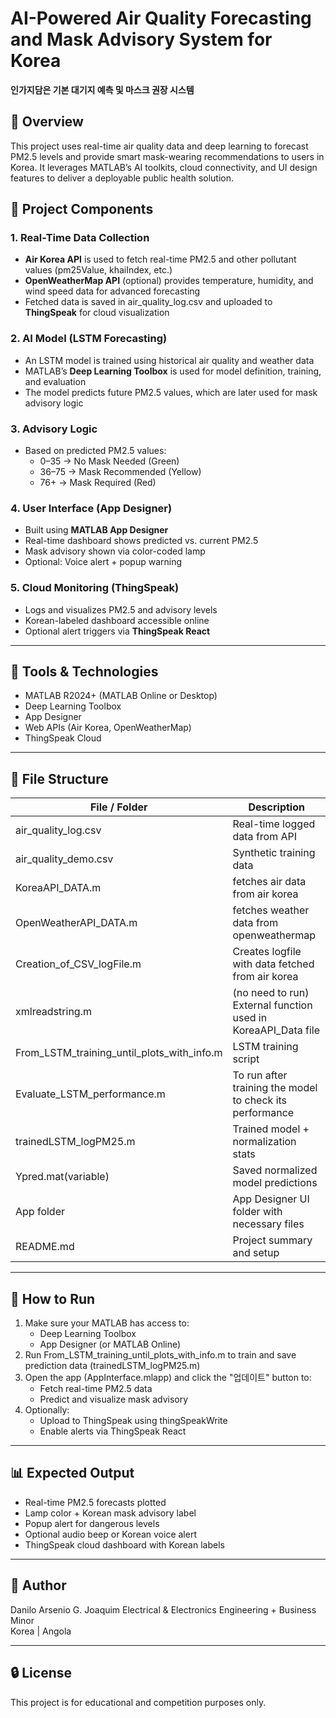 # AI-Powered Air Quality Forecasting and Mask Advisory System for Korea  
**인가지담은 기본 대기지 예측 및 마스크 권장 시스템**

## 📌 Overview  
This project uses real-time air quality data and deep learning to forecast PM2.5 levels and provide smart mask-wearing recommendations to users in Korea. It leverages MATLAB’s AI toolkits, cloud connectivity, and UI design features to deliver a deployable public health solution.

## 🧠 Project Components

### 1. Real-Time Data Collection  
- **Air Korea API** is used to fetch real-time PM2.5 and other pollutant values (pm25Value, khaiIndex, etc.)
- **OpenWeatherMap API** (optional) provides temperature, humidity, and wind speed data for advanced forecasting
- Fetched data is saved in air_quality_log.csv and uploaded to **ThingSpeak** for cloud visualization

### 2. AI Model (LSTM Forecasting)  
- An LSTM model is trained using historical air quality and weather data  
- MATLAB’s **Deep Learning Toolbox** is used for model definition, training, and evaluation
- The model predicts future PM2.5 values, which are later used for mask advisory logic

### 3. Advisory Logic  
- Based on predicted PM2.5 values:
  - 0–35 → No Mask Needed (Green)
  - 36–75 → Mask Recommended (Yellow)
  - 76+ → Mask Required (Red)

### 4. User Interface (App Designer)  
- Built using **MATLAB App Designer**
- Real-time dashboard shows predicted vs. current PM2.5
- Mask advisory shown via color-coded lamp
- Optional: Voice alert + popup warning

### 5. Cloud Monitoring (ThingSpeak)  
- Logs and visualizes PM2.5 and advisory levels
- Korean-labeled dashboard accessible online
- Optional alert triggers via **ThingSpeak React**

---

## 🔧 Tools & Technologies
- MATLAB R2024+ (MATLAB Online or Desktop)
- Deep Learning Toolbox
- App Designer
- Web APIs (Air Korea, OpenWeatherMap)
- ThingSpeak Cloud

---

## 📁 File Structure

| File / Folder              | Description |
|----------------------------|-------------|
| air_quality_log.csv      | Real-time logged data from API |
| air_quality_demo.csv     | Synthetic training data |
| KoreaAPI_DATA.m    | fetches air data from air korea |
| OpenWeatherAPI_DATA.m     | fetches weather data from openweathermap |
| Creation_of_CSV_logFile.m    | Creates logfile with data fetched from air korea |
| xmlreadstring.m | (no need to run) External function used in KoreaAPI_Data file |
| From_LSTM_training_until_plots_with_info.m         | LSTM training script |
| Evaluate_LSTM_performance.m  | To run after training the model to check its performance|
| trainedLSTM_logPM25.m    | Trained model + normalization stats |
| Ypred.mat(variable)                | Saved normalized model predictions |
| App folder       | App Designer UI folder with necessary files |
| README.md                | Project summary and setup |

---

## 🧪 How to Run

1. Make sure your MATLAB has access to:
   - Deep Learning Toolbox
   - App Designer (or MATLAB Online)
2. Run From_LSTM_training_until_plots_with_info.m to train and save prediction data (trainedLSTM_logPM25.m)
3. Open the app (AppInterface.mlapp) and click the "업데이트" button to:
   - Fetch real-time PM2.5 data
   - Predict and visualize mask advisory
4. Optionally:
   - Upload to ThingSpeak using thingSpeakWrite
   - Enable alerts via ThingSpeak React

---

## 📊 Expected Output
- Real-time PM2.5 forecasts plotted
- Lamp color + Korean mask advisory label
- Popup alert for dangerous levels
- Optional audio beep or Korean voice alert
- ThingSpeak cloud dashboard with Korean labels

---

## 🙋 Author  
Danilo Arsenio  G. Joaquim
Electrical & Electronics Engineering + Business Minor  
Korea | Angola

---

## 🔒 License  
This project is for educational and competition purposes only.

